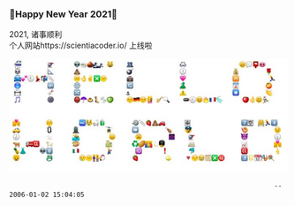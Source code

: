 ### :tada:Happy New Year 2021:tada:
2021, 诸事顺利  
个人网站https://scientiacoder.io/ 上线啦
  
![helloworld](./helloworld.jpeg)
  
                                                                       -- 2006-01-02 15:04:05
<!--
**PaulChenAU/PaulChenAU** is a ✨ _special_ ✨ repository because its `README.md` (this file) appears on your GitHub profile.

Here are some ideas to get you started:

- 🔭 I’m currently working on ...
- 🌱 I’m currently learning ...
- 👯 I’m looking to collaborate on ...
- 🤔 I’m looking for help with ...
- 💬 Ask me about ...
- 📫 How to reach me: ...
- 😄 Pronouns: ...
- ⚡ Fun fact: ...
-->
